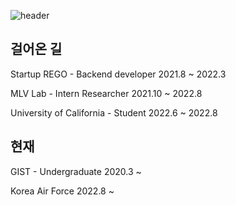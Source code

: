 ![header](https://capsule-render.vercel.app/api?type=Waving&color=auto&height=300&section=header&text=%20HELLO!&fontSize=130)

## 걸어온 길 
Startup REGO - Backend developer 2021.8 ~ 2022.3

MLV Lab - Intern Researcher 2021.10 ~ 2022.8

University of California - Student 2022.6 ~ 2022.8


## 현재
GIST - Undergraduate 2020.3 ~

Korea Air Force 2022.8 ~ 

